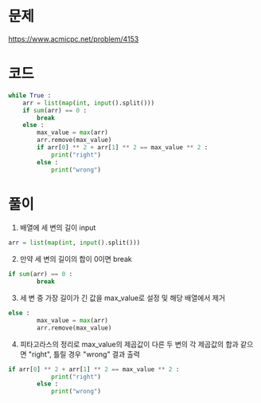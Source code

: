 # 문제
https://www.acmicpc.net/problem/4153
# 코드
~~~python
while True :
    arr = list(map(int, input().split()))
    if sum(arr) == 0 :
        break
    else :
        max_value = max(arr)
        arr.remove(max_value)
        if arr[0] ** 2 + arr[1] ** 2 == max_value ** 2 :
            print("right")
        else :
            print("wrong")
~~~
# 풀이
1. 배열에 세 변의 길이 input
~~~python
arr = list(map(int, input().split()))
~~~
2. 만약 세 변의 길이의 합이 0이면 break
~~~python
if sum(arr) == 0 :
        break
~~~
3. 세 변 중 가장 길이가 긴 값을 max_value로 설정 및 해당 배열에서 제거
~~~python
else :
        max_value = max(arr)
        arr.remove(max_value)
~~~
4. 피타고라스의 정리로 max_value의 제곱값이 다른 두 변의 각 제곱값의 합과 같으면 "right", 틀릴 경우 "wrong" 결과 출력
~~~python
if arr[0] ** 2 + arr[1] ** 2 == max_value ** 2 :
            print("right")
        else :
            print("wrong")
~~~
